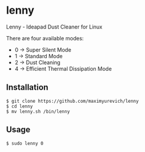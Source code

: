 # lenny

Lenny - Ideapad Dust Cleaner for Linux

There are four available modes:
* 0 -> Super Silent Mode
* 1 -> Standard Mode
* 2 -> Dust Cleaning
* 4 -> Efficient Thermal Dissipation Mode

## Installation

```
$ git clone https://github.com/maximyurevich/lenny
$ cd lenny
$ mv lenny.sh /bin/lenny
```
## Usage

```
$ sudo lenny 0
```
